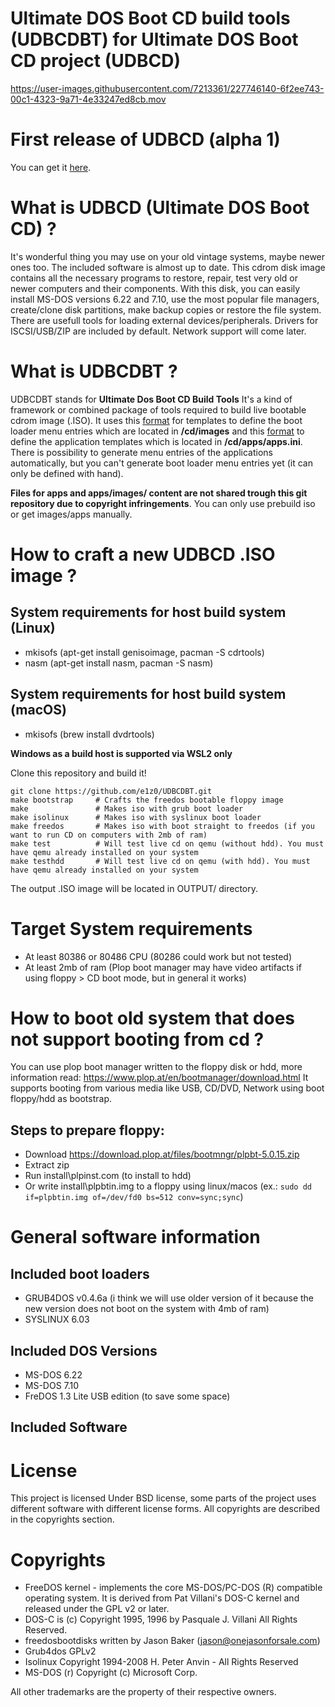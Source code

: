 # Ultimate DOS Boot CD build tools (UDBCDBT) for Ultimate DOS Boot CD project (UDBCD)

https://user-images.githubusercontent.com/7213361/227746140-6f2ee743-00c1-4323-9a71-4e33247ed8cb.mov

# First release of UDBCD (alpha 1)

You can get it [here](https://archive.org/details/ultimate-dosboot-cd-grub-alpha-1-2023.03.29-17-30-43.7z).

# What is UDBCD (Ultimate DOS Boot CD) ? 

It's wonderful thing you may use on your old vintage systems, maybe newer ones too. The included software is almost up to date. This cdrom disk image contains all the necessary programs to restore, repair, test very old or newer computers and their components. With this disk, you can easily install MS-DOS versions 6.22 and 7.10, use the most popular file managers, create/clone disk partitions, make backup copies or restore the file system. There are usefull tools for loading external devices/peripherals. Drivers for ISCSI/USB/ZIP are included by default. Network support will come later.

# What is UDBCDBT ?

UDBCDBT stands for **Ultimate Dos Boot CD Build Tools**
It's a kind of framework or combined package of tools required to build live bootable cdrom image (.ISO). It uses this [format](loader_templates.md) for templates to define the boot loader menu entries which are located in **/cd/images** and this [format](apptemplate.md) to define the application templates which is located in **/cd/apps/apps.ini**. There is possibility to generate menu entries of the applications automatically, but you can't generate boot loader menu entries yet (it can only be defined with hand).

**Files for apps and apps/images/ content are not shared trough this git repository due to copyright infringements**. You can only use prebuild iso or get images/apps manually.

# How to craft a new UDBCD .ISO image ?

## System requirements for host build system (Linux)

* mkisofs (apt-get install genisoimage, pacman -S cdrtools)
* nasm (apt-get install nasm, pacman -S nasm)

## System requirements for host build system (macOS)

* mkisofs (brew install dvdrtools)

**Windows as a build host is supported via WSL2 only**

Clone this repository and build it!

```
git clone https://github.com/e1z0/UDBCDBT.git
make bootstrap     # Crafts the freedos bootable floppy image
make               # Makes iso with grub boot loader
make isolinux      # Makes iso with syslinux boot loader
make freedos       # Makes iso with boot straight to freedos (if you want to run CD on computers with 2mb of ram)
make test          # Will test live cd on qemu (without hdd). You must have qemu already installed on your system
make testhdd       # Will test live cd on qemu (with hdd). You must have qemu already installed on your system
```

The output .ISO image will be located in OUTPUT/ directory.

# Target System requirements

* At least 80386 or 80486 CPU (80286 could work but not tested)
* At least 2mb of ram (Plop boot manager may have video artifacts if using floppy > CD boot mode, but in general it works)

# How to boot old system that does not support booting from cd ?

You can use plop boot manager written to the floppy disk or hdd, more information read: https://www.plop.at/en/bootmanager/download.html
It supports booting from various media like USB, CD/DVD, Network using boot floppy/hdd as bootstrap.

## Steps to prepare floppy:

* Download https://download.plop.at/files/bootmngr/plpbt-5.0.15.zip
* Extract zip
* Run install\plpinst.com (to install to hdd)
* Or write install\plpbtin.img to a floppy using linux/macos (ex.: `sudo dd if=plpbtin.img of=/dev/fd0 bs=512 conv=sync;sync`)

# General software information

## Included boot loaders

* GRUB4DOS v0.4.6a (i think we will use older version of it because the new version does not boot on the system with 4mb of ram)
* SYSLINUX 6.03


## Included DOS Versions

* MS-DOS 6.22
* MS-DOS 7.10
* FreDOS 1.3 Lite USB edition (to save some space)

## Included Software

# License

This project is licensed Under BSD license, some parts of the project uses different software with different license forms. All copyrights are described in the copyrights section.

# Copyrights

* FreeDOS kernel - implements the core MS-DOS/PC-DOS (R) compatible operating system. It is derived from Pat Villani's DOS-C kernel and released under the GPL v2 or later. 
* DOS-C is (c) Copyright 1995, 1996 by Pasquale J. Villani All Rights Reserved.
* freedosbootdisks written by Jason Baker (jason@onejasonforsale.com)
* Grub4dos GPLv2
* Isolinux Copyright 1994-2008 H. Peter Anvin - All Rights Reserved
* MS-DOS (r) Copyright (c) Microsoft Corp.

All other trademarks are the property of their respective owners.
